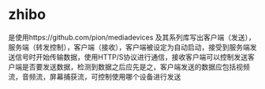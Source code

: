 # zhibo
是使用https://github.com/pion/mediadevices 及其系列库写出客户端（发送），服务端（转发控制），客户端（接收），客户端被设定为自动启动，接受到服务端发送信号时开始传输数据，使用HTTP/S协议进行通信，接收客户端可以控制发送客户端是否要发送数据，检测到数据之后应先是之，客户端发送的数据应包括视频流，音频流，屏幕捕获流，可控制使用哪个设备进行发送
